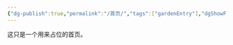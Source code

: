 ```yaml
---
{"dg-publish":true,"permalink":"/首页/","tags":["gardenEntry"],"dgShowFileTree":true,"created":"2024-06-08 00:49:30","updated":"2024-06-08 01:00:56"}
---
```


这只是一个用来占位的首页。